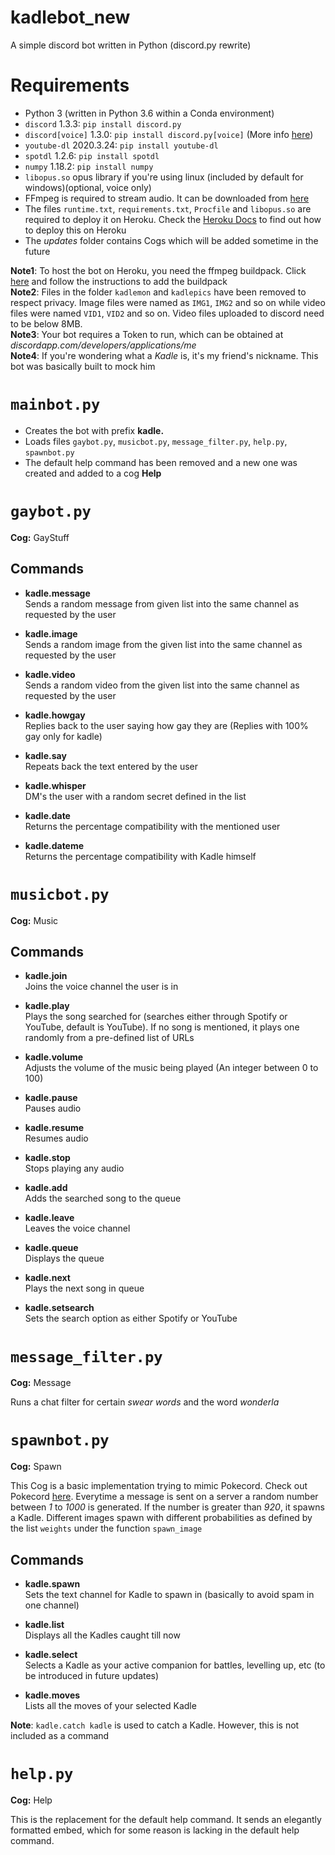 # kadlebot_new
A simple discord bot written in Python (discord.py rewrite)

Requirements
===========
* Python 3 (written in Python 3.6 within a Conda environment)
* `discord` 1.3.3: `pip install discord.py`
* `discord[voice]` 1.3.0: `pip install discord.py[voice]` (More info [here](https://discordpy.readthedocs.io/en/latest/intro.html "Discord.py docs"))
* `youtube-dl` 2020.3.24: `pip install youtube-dl`
* `spotdl` 1.2.6: `pip install spotdl`
* `numpy` 1.18.2: `pip install numpy`
* `libopus.so` opus library if you're using linux (included by default for windows)(optional, voice only)
* FFmpeg is required to stream audio. It can be downloaded from [here](https://www.ffmpeg.org/download.html "FFmpeg")
* The files `runtime.txt`, `requirements.txt`, `Procfile` and `libopus.so` are required to deploy it on Heroku. Check the [Heroku Docs](https://devcenter.heroku.com/categories/command-line "Heroku CLI") to find out how to deploy this on Heroku
* The _updates_ folder contains Cogs which will be added sometime in the future

**Note1**: To host the bot on Heroku, you need the ffmpeg buildpack. Click [here](https://elements.heroku.com/buildpacks/jonathanong/heroku-buildpack-ffmpeg-latest) and follow the instructions to add the buildpack  
**Note2**: Files in the folder `kadlemon` and `kadlepics` have been removed to respect privacy. Image files were named as `IMG1`, `IMG2` and so on while video files were named `VID1`, `VID2` and so on. Video files uploaded to discord need to be below 8MB.  
**Note3**: Your bot requires a Token to run, which can be obtained at _discordapp.com/developers/applications/me_  
**Note4**: If you're wondering what a _Kadle_ is, it's my friend's nickname. This bot was basically built to mock him

`mainbot.py`
===========
* Creates the bot with prefix **kadle.**
* Loads files `gaybot.py`, `musicbot.py`, `message_filter.py`, `help.py`, `spawnbot.py`
* The default help command has been removed and a new one was created and added to a cog **Help**

`gaybot.py`
==========
**Cog:** GayStuff

Commands
--------------
- **kadle.message**  
Sends a random message from given list into the same channel as requested by the user

- **kadle.image**  
Sends a random image from the given list into the same channel as requested by the user

- **kadle.video**  
Sends a random video from the given list into the same channel as requested by the user

- **kadle.howgay**  
Replies back to the user saying how gay they are (Replies with 100% gay only for kadle)

- **kadle.say**  
Repeats back the text entered by the user

- **kadle.whisper**  
DM's the user with a random secret defined in the list

- **kadle.date**  
Returns the percentage compatibility with the mentioned user

- **kadle.dateme**  
Returns the percentage compatibility with Kadle himself

`musicbot.py`
==========
**Cog:** Music

Commands
--------------
- **kadle.join**  
Joins the voice channel the user is in

- **kadle.play**  
Plays the song searched for (searches either through Spotify or YouTube, default is YouTube). If no song is mentioned, it plays one randomly from a pre-defined list of URLs

- **kadle.volume**  
Adjusts the volume of the music being played 
(An integer between 0 to 100)

- **kadle.pause**  
Pauses audio

- **kadle.resume**  
Resumes audio

- **kadle.stop**  
Stops playing any audio

- **kadle.add**  
Adds the searched song to the queue

- **kadle.leave**  
Leaves the voice channel

- **kadle.queue**  
Displays the queue

- **kadle.next**  
Plays the next song in queue

- **kadle.setsearch**  
Sets the search option as either Spotify or YouTube

`message_filter.py`
==========
**Cog:** Message

Runs a chat filter for certain _swear words_ and the word _wonderla_

`spawnbot.py`
==========
**Cog:** Spawn

This Cog is a basic implementation trying to mimic Pokecord. Check out Pokecord [here](https://www.pokecord.com/ "Pokecord").
Everytime a message is sent on a server a random number between _1_ to _1000_ is generated. If the number is greater than _920_, it spawns a Kadle. Different images spawn with different probabilities as defined by the list `weights` under the function `spawn_image`

Commands
--------------
- **kadle.spawn**  
Sets the text channel for Kadle to spawn in (basically to avoid spam in one channel)

- **kadle.list**  
Displays all the Kadles caught till now

- **kadle.select**  
Selects a Kadle as your active companion for battles, levelling up, etc (to be introduced in future updates)

- **kadle.moves**  
Lists all the moves of your selected Kadle

**Note**: `kadle.catch kadle` is used to catch a Kadle. However, this is not included as a command

`help.py`
==========
**Cog:** Help

This is the replacement for the default help command. It sends an elegantly formatted embed, which for some reason is lacking in the default help command. 
